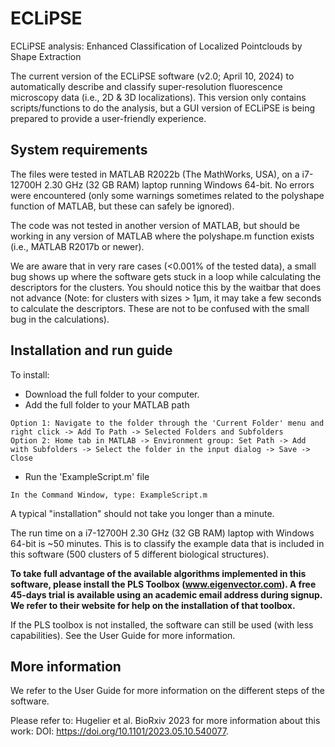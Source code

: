 # ECLiPSE
ECLiPSE analysis: Enhanced Classification of Localized Pointclouds by Shape Extraction

The current version of the ECLiPSE software (v2.0; April 10, 2024) to automatically describe and classify super-resolution fluorescence microscopy data (i.e., 2D & 3D localizations). 
This version only contains scripts/functions to do the analysis, but a GUI version of ECLiPSE is being prepared to provide a user-friendly experience. 

## System requirements
The files were tested in MATLAB R2022b (The MathWorks, USA), on a i7-12700H 2.30 GHz (32 GB RAM) laptop running Windows 64-bit. No errors were encountered (only some warnings sometimes related to the polyshape function of MATLAB, but these can safely be ignored). 

The code was not tested in another version of MATLAB, but should be working in any version of MATLAB where the polyshape.m function exists (i.e., MATLAB R2017b or newer).

We are aware that in very rare cases (<0.001% of the tested data), a small bug shows up where the software gets stuck in a loop while calculating the descriptors for the clusters. You should notice this by the waitbar that does not advance (Note: for clusters with sizes > 1μm, it may take a few seconds to calculate the descriptors. These are not to be confused with the small bug in the calculations).

## Installation and run guide
To install:
  - Download the full folder to your computer.
  - Add the full folder to your MATLAB path 
  ```
  Option 1: Navigate to the folder through the 'Current Folder' menu and right click -> Add To Path -> Selected Folders and Subfolders
  Option 2: Home tab in MATLAB -> Environment group: Set Path -> Add with Subfolders -> Select the folder in the input dialog -> Save -> Close
  ```
  - Run the 'ExampleScript.m' file
  ```
  In the Command Window, type: ExampleScript.m
  ```
A typical "installation" should not take you longer than a minute.

The run time on a i7-12700H 2.30 GHz (32 GB RAM) laptop with Windows 64-bit is ~50 minutes. This is to classify the example data that is included in this software (500 clusters of 5 different biological structures).

**To take full advantage of the available algorithms implemented in this software, please install the PLS Toolbox (www.eigenvector.com). A free 45-days trial is available using an academic email address during signup. We refer to their website for help on the installation of that toolbox.**

If the PLS toolbox is not installed, the software can still be used (with less capabilities). See the User Guide for more information.

## More information
We refer to the User Guide for more information on the different steps of the software.

Please refer to: Hugelier et al. BioRxiv 2023 for more information about this work: DOI: https://doi.org/10.1101/2023.05.10.540077.
